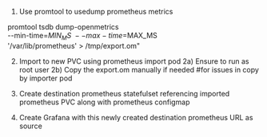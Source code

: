 1) Use promtool to usedump prometheus metrics

promtool tsdb dump-openmetrics \
            --min-time=$MIN_MS \
            --max-time=$MAX_MS \
            '/var/lib/prometheus' > /tmp/export.om"


2) Import to new PVC using prometheus import pod
2a) Ensure to run as root user
2b) Copy the export.om manually if needed #for issues in copy by importer pod

3) Create destination prometheus statefulset referencing imported prometheus PVC along with prometheus configmap

4) Create Grafana with this newly created destination prometheus URL as source

